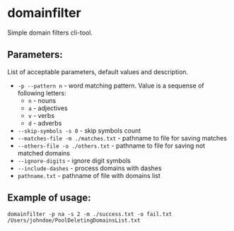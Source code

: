 domainfilter
============

Simple domain filters cli-tool.

Parameters:
-----------

List of acceptable parameters, default values and description.

-  `-p --pattern n` - word matching pattern. Value is a sequense of following letters:
    -  `n` - nouns
    -  `a` - adjectives
    -  `v` - verbs
    -  `d` - adverbs
-  `--skip-symbols -s 0` - skip symbols count
-  `--matches-file -m ./matches.txt` - pathname to file for saving matches
-  `--others-file -o ./others.txt` - pathname to file for saving not matched domains
-  `--ignore-digits` - ignore digit symbols 
-  `--include-dashes` - process domains with dashes
-  `pathname.txt` - pathname of file with domains list

Example of usage:
-----------------

```
domainfilter -p na -s 2 -m ./success.txt -o fail.txt /Users/johndoe/PoolDeletingDomainsList.txt
```